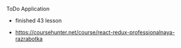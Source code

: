 ToDo Application

- finished 43 lesson

- https://coursehunter.net/course/react-redux-professionalnaya-razrabotka